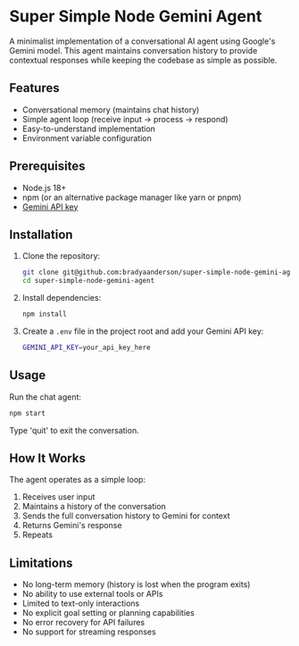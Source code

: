 # Super Simple Node Gemini Agent

A minimalist implementation of a conversational AI agent using Google's Gemini model. This agent maintains conversation history to provide contextual responses while keeping the codebase as simple as possible.

## Features

- Conversational memory (maintains chat history)
- Simple agent loop (receive input → process → respond)
- Easy-to-understand implementation
- Environment variable configuration

## Prerequisites

- Node.js 18+
- npm (or an alternative package manager like yarn or pnpm)
- [Gemini API key](https://aistudio.google.com/app/apikey)

## Installation

1. Clone the repository:

   ```sh
   git clone git@github.com:bradyaanderson/super-simple-node-gemini-agent.git
   cd super-simple-node-gemini-agent
   ```

2. Install dependencies:

   ```sh
   npm install
   ```

3. Create a `.env` file in the project root and add your Gemini API key:

   ```sh
   GEMINI_API_KEY=your_api_key_here
   ```

## Usage

Run the chat agent:

```sh
npm start
```

Type 'quit' to exit the conversation.

## How It Works

The agent operates as a simple loop:

1. Receives user input
2. Maintains a history of the conversation
3. Sends the full conversation history to Gemini for context
4. Returns Gemini's response
5. Repeats

## Limitations

- No long-term memory (history is lost when the program exits)
- No ability to use external tools or APIs
- Limited to text-only interactions
- No explicit goal setting or planning capabilities
- No error recovery for API failures
- No support for streaming responses
